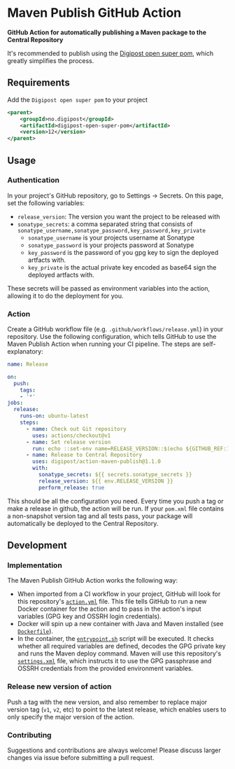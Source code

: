 # Maven Publish GitHub Action

**GitHub Action for automatically publishing a Maven package to the Central Repository**

It's recommended to publish using the [Digipost open super pom](https://github.com/digipost/digipost-open-super-pom/tree/master), which greatly simplifies the process.

## Requirements

Add the `Digipost open super pom` to your project

```xml
<parent>
    <groupId>no.digipost</groupId>
    <artifactId>digipost-open-super-pom</artifactId>
    <version>12</version>
</parent>
```

## Usage

### Authentication

In your project's GitHub repository, go to Settings → Secrets. On this page, set the following variables:

- `release_version`: The version you want the project to be released with
- `sonatype_secrets`: a comma separated string that consists of `sonatype_username,sonatype_password,key_password,key_private`
    - `sonatype_username` is your projects username at Sonatype
    - `sonatype_password` is your projects password at Sonatype
    - `key_password` is the password of you gpg key to sign the deployed artfacts with. 
    - `key_private` is the actual private key encoded as base64 sign the deployed artfacts with.

These secrets will be passed as environment variables into the action, allowing it to do the deployment for you.

### Action

Create a GitHub workflow file (e.g. `.github/workflows/release.yml`) in your repository. Use the following configuration, which tells GitHub to use the Maven Publish Action when running your CI pipeline. The steps are self-explanatory:

```yml
name: Release

on:
  push:
    tags:
    - '*'
jobs:
  release:
    runs-on: ubuntu-latest
    steps:
      - name: Check out Git repository
        uses: actions/checkout@v1
      - name: Set release version
        run: echo ::set-env name=RELEASE_VERSION::$(echo ${GITHUB_REF:10})
      - name: Release to Central Repository
        uses: digipost/action-maven-publish@1.1.0
        with:
          sonatype_secrets: ${{ secrets.sonatype_secrets }}
          release_version: ${{ env.RELEASE_VERSION }}
          perform_release: true
```

This should be all the configuration you need. Every time you push a tag or make a release in github, the action will be run. If your `pom.xml` file contains a non-snapshot version tag and all tests pass, your package will automatically be deployed to the Central Repository.

## Development

### Implementation

The Maven Publish GitHub Action works the following way:

- When imported from a CI workflow in your project, GitHub will look for this repository's [`action.yml`](./action.yml) file. This file tells GitHub to run a new Docker container for the action and to pass in the action's input variables (GPG key and OSSRH login credentials).
- Docker will spin up a new container with Java and Maven installed (see [`Dockerfile`](./Dockerfile)).
- In the container, the [`entrypoint.sh`](./entrypoint.sh) script will be executed. It checks whether all required variables are defined, decodes the GPG private key and runs the Maven deploy command. Maven will use this repository's [`settings.xml`](./settings.xml) file, which instructs it to use the GPG passphrase and OSSRH credentials from the provided environment variables.


### Release new version of action

Push a tag with the new version, and also remember to replace major version tag (`v1`, `v2`, etc) to point to the latest release, which enables users to only specify the major version of the action.

### Contributing

Suggestions and contributions are always welcome! Please discuss larger changes via issue before submitting a pull request.
